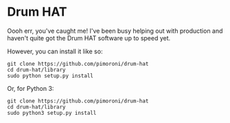 # Drum HAT

Oooh err, you've caught me! I've been busy helping out with production and haven't quite got the Drum HAT software up to speed yet.

However, you can install it like so:

```
git clone https://github.com/pimoroni/drum-hat
cd drum-hat/library
sudo python setup.py install
```

Or, for Python 3:

```
git clone https://github.com/pimoroni/drum-hat
cd drum-hat/library
sudo python3 setup.py install
```
